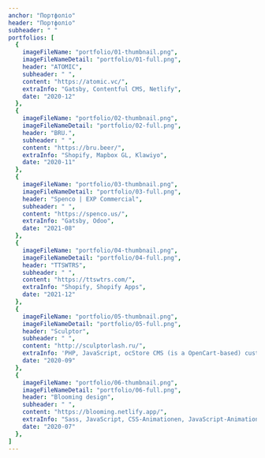 ```yaml
---
anchor: "Портфоліо"
header: "Портфоліо"
subheader: " "
portfolios: [
  {
    imageFileName: "portfolio/01-thumbnail.png",
    imageFileNameDetail: "portfolio/01-full.png",
    header: "ATOMIC",
    subheader: " ",
    content: "https://atomic.vc/",
    extraInfo: "Gatsby, Contentful CMS, Netlify",
    date: "2020-12"
  },
  {
    imageFileName: "portfolio/02-thumbnail.png",
    imageFileNameDetail: "portfolio/02-full.png",
    header: "BRU.",
    subheader: " ",
    content: "https://bru.beer/",
    extraInfo: "Shopify, Mapbox GL, Klawiyo",
    date: "2020-11"
  },
  {
    imageFileName: "portfolio/03-thumbnail.png",
    imageFileNameDetail: "portfolio/03-full.png",
    header: "Spenco | EXP Commercial",
    subheader: " ",
    content: "https://spenco.us/",
    extraInfo: "Gatsby, Odoo",
    date: "2021-08"
  },
  {
    imageFileName: "portfolio/04-thumbnail.png",
    imageFileNameDetail: "portfolio/04-full.png",
    header: "TTSWTRS",
    subheader: " ",
    content: "https://ttswtrs.com/",
    extraInfo: "Shopify, Shopify Apps",
    date: "2021-12"
  },
  {
    imageFileName: "portfolio/05-thumbnail.png",
    imageFileNameDetail: "portfolio/05-full.png",
    header: "Sculptor",
    subheader: " ",
    content: "http://sculptorlash.ru/",
    extraInfo: 'PHP, JavaScript, ocStore CMS (is a OpenCart-based) customization of standard authorization and registration forms, payment systems, development of a meta data generator module, integration with the My Warehouse module, integration of Mega Filter PRO, development of the WishList module, integration with CDEK, integration with Russian Post, integration with the Robocassa service module, customization of the standard administration functionality online store, development of the "Live Search" module, revision of the standard API CMS.',
    date: "2020-09"
  },
  {
    imageFileName: "portfolio/06-thumbnail.png",
    imageFileNameDetail: "portfolio/06-full.png",
    header: "Blooming design",
    subheader: " ",
    content: "https://blooming.netlify.app/",
    extraInfo: "Sass, JavaScript, CSS-Animationen, JavaScript-Animationen, Webpack",
    date: "2020-07"
  },
]
---
```

